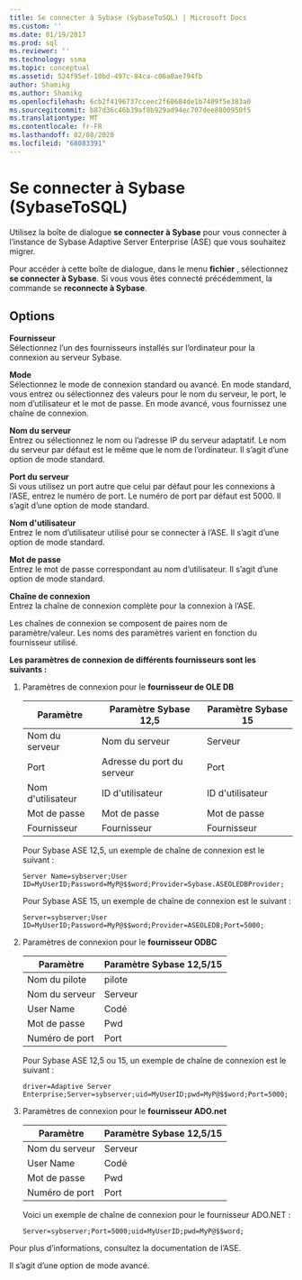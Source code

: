 ```yaml
---
title: Se connecter à Sybase (SybaseToSQL) | Microsoft Docs
ms.custom: ''
ms.date: 01/19/2017
ms.prod: sql
ms.reviewer: ''
ms.technology: ssma
ms.topic: conceptual
ms.assetid: 524f95ef-10bd-497c-84ca-c06a0ae794fb
author: Shamikg
ms.author: Shamikg
ms.openlocfilehash: 6cb2f4196737cceec2f60684de1b7409f5e383a0
ms.sourcegitcommit: b87d36c46b39af8b929ad94ec707dee8800950f5
ms.translationtype: MT
ms.contentlocale: fr-FR
ms.lasthandoff: 02/08/2020
ms.locfileid: "68083391"
---
```

# <a name="connect-to-sybase-sybasetosql"></a>Se connecter à Sybase (SybaseToSQL)
Utilisez la boîte de dialogue **se connecter à Sybase** pour vous connecter à l’instance de Sybase Adaptive Server Enterprise (ASE) que vous souhaitez migrer.  
  
Pour accéder à cette boîte de dialogue, dans le menu **fichier** , sélectionnez **se connecter à Sybase**. Si vous vous êtes connecté précédemment, la commande se **reconnecte à Sybase**.  
  
## <a name="options"></a>Options  
**Fournisseur**  
Sélectionnez l’un des fournisseurs installés sur l’ordinateur pour la connexion au serveur Sybase.  
  
**Mode**  
Sélectionnez le mode de connexion standard ou avancé. En mode standard, vous entrez ou sélectionnez des valeurs pour le nom du serveur, le port, le nom d’utilisateur et le mot de passe. En mode avancé, vous fournissez une chaîne de connexion.  
  
**Nom du serveur**  
Entrez ou sélectionnez le nom ou l’adresse IP du serveur adaptatif. Le nom du serveur par défaut est le même que le nom de l’ordinateur. Il s’agit d’une option de mode standard.  
  
**Port du serveur**  
Si vous utilisez un port autre que celui par défaut pour les connexions à l’ASE, entrez le numéro de port. Le numéro de port par défaut est 5000. Il s’agit d’une option de mode standard.  
  
**Nom d'utilisateur**  
Entrez le nom d’utilisateur utilisé pour se connecter à l’ASE. Il s’agit d’une option de mode standard.  
  
**Mot de passe**  
Entrez le mot de passe correspondant au nom d’utilisateur. Il s’agit d’une option de mode standard.  
  
**Chaîne de connexion**  
Entrez la chaîne de connexion complète pour la connexion à l’ASE.  
  
Les chaînes de connexion se composent de paires nom de paramètre/valeur. Les noms des paramètres varient en fonction du fournisseur utilisé.  
  
**Les paramètres de connexion de différents fournisseurs sont les suivants :**  
  
1.  Paramètres de connexion pour le **fournisseur de OLE DB**  
  
    |Paramètre|Paramètre Sybase 12,5|Paramètre Sybase 15|  
    |-----------|-------------------------|-----------------------|  
    |Nom du serveur|Nom du serveur|Serveur|  
    |Port|Adresse du port du serveur|Port|  
    |Nom d'utilisateur|ID d'utilisateur|ID d'utilisateur|  
    |Mot de passe|Mot de passe|Mot de passe|  
    |Fournisseur|Fournisseur|Fournisseur|  
  
    Pour Sybase ASE 12,5, un exemple de chaîne de connexion est le suivant :  
  
    `Server Name=sybserver;User ID=MyUserID;Password=MyP@$$word;Provider=Sybase.ASEOLEDBProvider;`  
  
    Pour Sybase ASE 15, un exemple de chaîne de connexion est le suivant :  
  
    `Server=sybserver;User ID=MyUserID;Password=MyP@$$word;Provider=ASEOLEDB;Port=5000;`  
  
2.  Paramètres de connexion pour le **fournisseur ODBC**  
  
    |Paramètre|Paramètre Sybase 12,5/15|  
    |-----------|-----------------------------|  
    |Nom du pilote|pilote|  
    |Nom du serveur|Serveur|  
    |User Name|Codé|  
    |Mot de passe|Pwd|  
    |Numéro de port|Port|  
  
    Pour Sybase ASE 12,5 ou 15, un exemple de chaîne de connexion est le suivant :  
  
    `driver=Adaptive Server Enterprise;Server=sybserver;uid=MyUserID;pwd=MyP@$$word;Port=5000;`  
  
3.  Paramètres de connexion pour le **fournisseur ADO.net**  
  
    |Paramètre|Paramètre Sybase 12,5/15|  
    |-----------|-----------------------------|  
    |Nom du serveur|Serveur|  
    |User Name|Codé|  
    |Mot de passe|Pwd|  
    |Numéro de port|Port|  
  
    Voici un exemple de chaîne de connexion pour le fournisseur ADO.NET :  
  
    `Server=sybserver;Port=5000;uid=MyUserID;pwd=MyP@$$word;`  
  
Pour plus d’informations, consultez la documentation de l’ASE.  
  
Il s’agit d’une option de mode avancé.  
  

